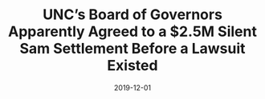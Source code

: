 ---
title: UNC’s Board of Governors Apparently Agreed to a $2.5M Silent Sam Settlement Before a Lawsuit Existed
date: 2019-12-01
link: https://indyweek.com/news/orange/unc-board-of-governors-silent-sam-sons-of-confederate-veterans/
source: IndyWeek
cases:
 - sham-settlement
---